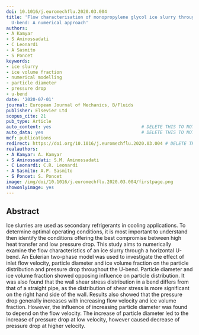 ```yaml
---
doi: 10.1016/j.euromechflu.2020.03.004
title: 'Flow characterisation of monopropylene glycol ice slurry through a horizontal
  U-bend: A numerical approach'
authors:
- A Kamyar
- S Aminossadati
- C Leonardi
- A Sasmito
- S Poncet
keywords:
- ice slurry
- ice volume fraction
- numerical modelling
- particle diameter
- pressure drop
- u-bend
date: '2020-07-01'
journal: European Journal of Mechanics, B/Fluids
publisher: Elsevier Ltd
scopus_cite: 21
pub_type: Article
auto_content: yes                                  # DELETE THIS TO NOT AUTO GENERATE CONTENT
auto_data: yes                                     # DELETE THIS TO NOT AUTO GENERATE METADATA
mcf: publications
redirect: https://doi.org/10.1016/j.euromechflu.2020.03.004 # DELETE THIS TO NOT REDIRECT
realauthors:
- A Kamyar: A. Kamyar
- S Aminossadati: S.M. Aminossadati
- C Leonardi: C.R. Leonardi
- A Sasmito: A.P. Sasmito
- S Poncet: S. Poncet
image: /img/doi/10.1016/j.euromechflu.2020.03.004/firstpage.png
showonlyimage: yes
---
```



## Abstract
Ice slurries are used as secondary refrigerants in cooling applications. To determine optimal operating conditions, it is most important to understand then identify the conditions offering the best compromise between high heat transfer and low pressure drop. This study aims to numerically examine the flow characteristics of an ice slurry through a horizontal U-bend. An Eulerian two-phase model was used to investigate the effect of inlet flow velocity, particle diameter and ice volume fraction on the particle distribution and pressure drop throughout the U-bend. Particle diameter and ice volume fraction showed opposing influence on particle distribution. It was also found that the wall shear stress distribution in a bend differs from that of a straight pipe, as the distribution of shear stress is more significant on the right hand side of the wall. Results also showed that the pressure drop generally increases with increasing flow velocity and ice volume fraction. However, the influence of increasing particle diameter was found to depend on the flow velocity. The increase of particle diameter led to the increase of pressure drop at low velocity, however caused decrease of pressure drop at higher velocity.
